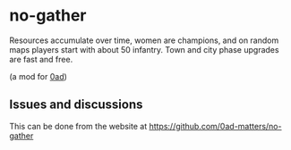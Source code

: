 # no-gather

Resources accumulate over time, women are champions, and on random
maps players start with about 50 infantry. Town and city phase
upgrades are fast and free.

(a mod for [0ad](https://play0ad.com/))

## Issues and discussions

This can be done from the website at
https://github.com/0ad-matters/no-gather
